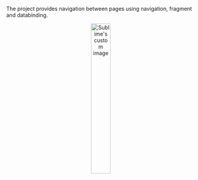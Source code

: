 The project provides navigation between pages using navigation, fragment and databinding.
<p align="center"  width="70%">
  <img width="32%" src="https://user-images.githubusercontent.com/58865367/167738303-fc98ff7f-84ff-4a35-b4fc-dacb41268d95.mp4" alt="Sublime's custom image"/>
</p>






